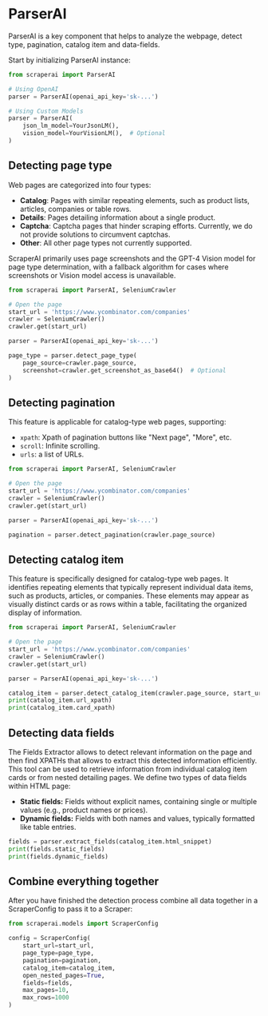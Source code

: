 # ParserAI

ParserAI is a key component that helps to analyze the webpage, detect type, pagination, catalog item and data-fields.

Start by initializing ParserAI instance:
```python
from scraperai import ParserAI

# Using OpenAI
parser = ParserAI(openai_api_key='sk-...')

# Using Custom Models
parser = ParserAI(
    json_lm_model=YourJsonLM(),
    vision_model=YourVisionLM(),  # Optional
)
```

## Detecting page type

Web pages are categorized into four types:

- **Catalog**: Pages with similar repeating elements, such as product lists, articles, companies or table rows.
- **Details**: Pages detailing information about a single product.
- **Captcha**: Captcha pages that hinder scraping efforts. Currently, we do not provide solutions to circumvent captchas.
- **Other**: All other page types not currently supported.

ScraperAI primarily uses page screenshots and the GPT-4 Vision model for page type determination, with a fallback algorithm for cases where screenshots or Vision model access is unavailable.

```python
from scraperai import ParserAI, SeleniumCrawler

# Open the page
start_url = 'https://www.ycombinator.com/companies'
crawler = SeleniumCrawler()
crawler.get(start_url)

parser = ParserAI(openai_api_key='sk-...')

page_type = parser.detect_page_type(
    page_source=crawler.page_source, 
    screenshot=crawler.get_screenshot_as_base64()  # Optional
)
```

## Detecting pagination
This feature is applicable for catalog-type web pages, supporting:

- `xpath`: Xpath of pagination buttons like "Next page", "More", etc.
- `scroll`: Infinite scrolling.
- `urls`: a list of URLs.

```python
from scraperai import ParserAI, SeleniumCrawler

# Open the page
start_url = 'https://www.ycombinator.com/companies'
crawler = SeleniumCrawler()
crawler.get(start_url)

parser = ParserAI(openai_api_key='sk-...')

pagination = parser.detect_pagination(crawler.page_source)
```

## Detecting catalog item
This feature is specifically designed for catalog-type web pages. 
It identifies repeating elements that typically represent individual data items, such as products, articles, or companies. 
These elements may appear as visually distinct cards or as rows within a table, facilitating the organized display of information.

```python
from scraperai import ParserAI, SeleniumCrawler

# Open the page
start_url = 'https://www.ycombinator.com/companies'
crawler = SeleniumCrawler()
crawler.get(start_url)

parser = ParserAI(openai_api_key='sk-...')

catalog_item = parser.detect_catalog_item(crawler.page_source, start_url)
print(catalog_item.url_xpath)
print(catalog_item.card_xpath)
```

## Detecting data fields
The Fields Extractor allows to detect relevant information on the page and then 
find XPATHs that allows to extract this detected information efficiently.
This tool can be used to retrieve information from individual catalog item cards or from nested detailing pages.
We define two types of data fields within HTML page:

- **Static fields:** Fields without explicit names, containing single or multiple values (e.g., product names or prices).
- **Dynamic fields:** Fields with both names and values, typically formatted like table entries.

```python
fields = parser.extract_fields(catalog_item.html_snippet)
print(fields.static_fields)
print(fields.dynamic_fields)
```

## Combine everything together
After you have finished the detection process combine all data together in a ScraperConfig to pass it to a Scraper:

```python
from scraperai.models import ScraperConfig

config = ScraperConfig(
    start_url=start_url,
    page_type=page_type,
    pagination=pagination,
    catalog_item=catalog_item,
    open_nested_pages=True,
    fields=fields,
    max_pages=10,
    max_rows=1000
)
```
